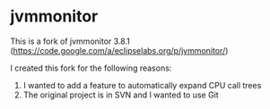 jvmmonitor
==========

This is a fork of jvmmonitor 3.8.1 (https://code.google.com/a/eclipselabs.org/p/jvmmonitor/)

I created this fork for the following reasons:
1.  I wanted to add a feature to automatically expand CPU call trees
2.  The original project is in SVN and I wanted to use Git
